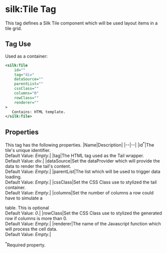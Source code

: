 # silk:Tile Tag
This tag defines a Silk Tile component which will be used layout items in a tile grid.

## Tag Use
Used as a container:
```xml
<silk:Tile
    id=""
    tag="div"
    dataSource=""
    parentList=""
    cssClass=""
    columns="0"
    rowClass=""
    renderer=""
>
   Contains: HTML template.
</silk:Tile>
```
## Properties
This tag has the following properties.
|Name|Description|
|--|--|
|id<sup>*</sup>|The tile's unique identifier.<br>Default Value: *Empty*.|
|tag|The HTML tag used as the Tail wrapper.<br>Default Value: *div*.|
|dataSource|Set the dataProvider which will provide the data to render the tail's content.<br>Default Value: *Empty*.|
|parentList|The list which will be used to trigger data loading.<br>Default Value: *Empty*.|
|cssClass|Set the CSS Class use to stylized the tail container.<br>Default Value: *Empty*.|
|columns|Set the number of columns a row could have to simulate a <div> table. This is optional<br>Default Value: *0*.|
|rowClass|Set the CSS Class use to stylized the generated row if columns is more than 0.<br>Default Value: *Empty*.|
|renderer|The name of the Javascript function which will process the cell data.<br>Default Value: *Empty*.|

<sup>*</sup>Required property.
